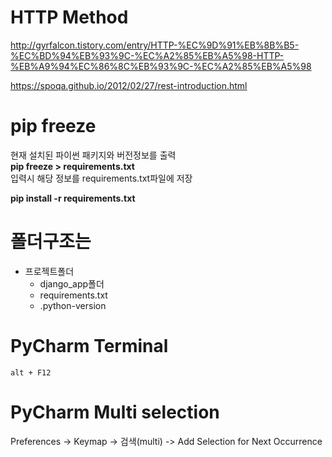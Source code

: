 # HTTP Method

<http://gyrfalcon.tistory.com/entry/HTTP-%EC%9D%91%EB%8B%B5-%EC%BD%94%EB%93%9C-%EC%A2%85%EB%A5%98-HTTP-%EB%A9%94%EC%86%8C%EB%93%9C-%EC%A2%85%EB%A5%98>

<https://spoqa.github.io/2012/02/27/rest-introduction.html>


# pip freeze

현재 설치된 파이썬 패키지와 버전정보를 출력  
**pip freeze > requirements.txt**  
입력시 해당 정보를 requirements.txt파일에 저장

**pip install -r requirements.txt**


# 폴더구조는

- 프로젝트폴더
	- django_app폴더
	- requirements.txt
	- .python-version

	
# PyCharm Terminal

`alt + F12`


# PyCharm Multi selection

Preferences -> Keymap -> 검색(multi) -> Add Selection for Next Occurrence